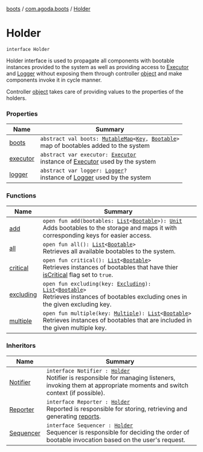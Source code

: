[boots](../../index.md) / [com.agoda.boots](../index.md) / [Holder](./index.md)

# Holder

`interface Holder`

Holder interface is used to propagate all components with bootable instances
provided to the system as well as providing access to [Executor](../-executor/index.md) and [Logger](../-logger/index.md)
without exposing them through controller [object](../-boots/index.md) and make components
invoke it in cycle manner.

Controller [object](../-boots/index.md) takes care of providing values to the properties of
the holders.

### Properties

| Name | Summary |
|---|---|
| [boots](boots.md) | `abstract val boots: `[`MutableMap`](https://kotlinlang.org/api/latest/jvm/stdlib/kotlin.collections/-mutable-map/index.html)`<`[`Key`](../-key/index.md)`, `[`Bootable`](../-bootable/index.md)`>`<br>map of bootables added to the system |
| [executor](executor.md) | `abstract var executor: `[`Executor`](../-executor/index.md)<br>instance of [Executor](../-executor/index.md) used by the system |
| [logger](logger.md) | `abstract var logger: `[`Logger`](../-logger/index.md)`?`<br>instance of [Logger](../-logger/index.md) used by the system |

### Functions

| Name | Summary |
|---|---|
| [add](add.md) | `open fun add(bootables: `[`List`](https://kotlinlang.org/api/latest/jvm/stdlib/kotlin.collections/-list/index.html)`<`[`Bootable`](../-bootable/index.md)`>): `[`Unit`](https://kotlinlang.org/api/latest/jvm/stdlib/kotlin/-unit/index.html)<br>Adds bootables to the storage and maps it with corresponding keys for easier access. |
| [all](all.md) | `open fun all(): `[`List`](https://kotlinlang.org/api/latest/jvm/stdlib/kotlin.collections/-list/index.html)`<`[`Bootable`](../-bootable/index.md)`>`<br>Retrieves all available bootables to the system. |
| [critical](critical.md) | `open fun critical(): `[`List`](https://kotlinlang.org/api/latest/jvm/stdlib/kotlin.collections/-list/index.html)`<`[`Bootable`](../-bootable/index.md)`>`<br>Retrieves instances of bootables that have thier [isCritical](../-bootable/is-critical.md) flag set to `true`. |
| [excluding](excluding.md) | `open fun excluding(key: `[`Excluding`](../-key/-excluding/index.md)`): `[`List`](https://kotlinlang.org/api/latest/jvm/stdlib/kotlin.collections/-list/index.html)`<`[`Bootable`](../-bootable/index.md)`>`<br>Retrieves instances of bootables excluding ones in the given excluding key. |
| [multiple](multiple.md) | `open fun multiple(key: `[`Multiple`](../-key/-multiple/index.md)`): `[`List`](https://kotlinlang.org/api/latest/jvm/stdlib/kotlin.collections/-list/index.html)`<`[`Bootable`](../-bootable/index.md)`>`<br>Retrieves instances of bootables that are included in the given multiple key. |

### Inheritors

| Name | Summary |
|---|---|
| [Notifier](../-notifier/index.md) | `interface Notifier : `[`Holder`](./index.md)<br>Notifier is responsible for managing listeners, invoking them at appropriate moments and switch context (if possible). |
| [Reporter](../-reporter/index.md) | `interface Reporter : `[`Holder`](./index.md)<br>Reported is responsible for storing, retrieving and generating [reports](../-report/index.md). |
| [Sequencer](../-sequencer/index.md) | `interface Sequencer : `[`Holder`](./index.md)<br>Sequencer is responsible for deciding the order of bootable invocation based on the user's request. |
